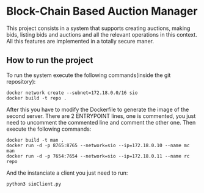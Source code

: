 # Block-Chain Based Auction Manager

This project consists in a system that supports creating auctions, making bids, listing bids and auctions and all the relevant operations in this context. All this features are implemented in a totally secure maner.

## How to run the project

To run the system execute the following commands(inside the git repository):
```
docker network create --subnet=172.18.0.0/16 sio
docker build -t repo .
```
After this you have to modify the Dockerfile to generate the image of the second server. There are 2 ENTRYPOINT lines, one is commented, you just need to uncomment the commented line and comment the other one. Then execute the following commands:
```
docker build -t man .
docker run -d -p 8765:8765 --network=sio --ip=172.18.0.10 --name mc man
docker run -d -p 7654:7654 --network=sio --ip=172.18.0.11 --name rc repo
```
And the instanciate a client you just need to run:
```
python3 sioClient.py
```